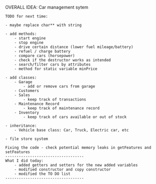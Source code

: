 OVERALL IDEA: Car management sytem

    TODO for next time:

    - maybe replace char** with string

    - add methods:
        - start engine
        - stop engine
        - drive certain distance (lower fuel mileage/battery)
        - refuel / charge battery
        - compare cars (horsepower)
        - check if the destructor works as intended
        - search/filter cars by attributes
        - method for static variable minPrice

    - add classes:
        - Garage
            - add or remove cars from garage
        - Customers
        - Sales
            - keep track of transactions
        - Maintenance Record
            - keep track of maintenance record
        - Inventory
            - keep track of cars available or out of stock

    - inheritance:
        - Vehicle base class: Car, Truck, Electric car, etc

    - file store system

    Fixing the code - check potential memory leaks in getFeatures and setFeatures
    -----------------------------------
    What I did today:
        - added getters and setters for the new added variables
        - modified constructor and copy constructor
        - modified the TO DO list
    -----------------------------------
